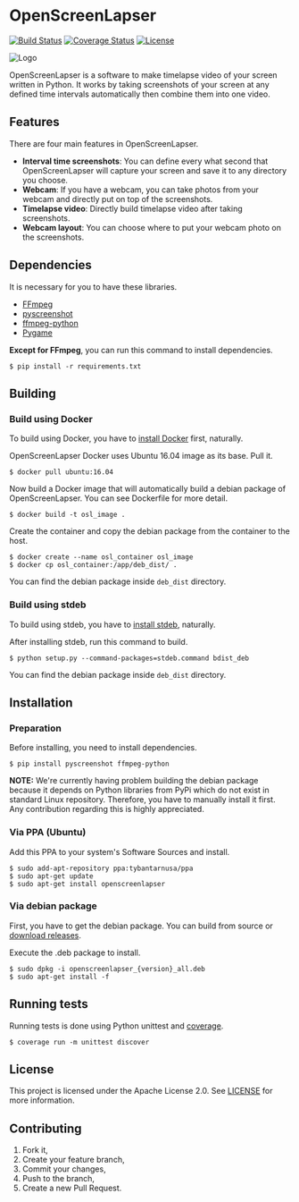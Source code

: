 # OpenScreenLapser

[![Build Status](https://travis-ci.org/tybantarnusa/openscreenlapser.svg?branch=master)](https://travis-ci.org/tybantarnusa/openscreenlapser) [![Coverage Status](https://coveralls.io/repos/github/tybantarnusa/openscreenlapser/badge.svg?branch=master)](https://coveralls.io/github/tybantarnusa/openscreenlapser?branch=master) [![License](https://img.shields.io/badge/License-Apache%202.0-blue.svg)](https://opensource.org/licenses/Apache-2.0)

![Logo](https://i.imgur.com/jnAapeg.jpg)

OpenScreenLapser is a software to make timelapse video of your screen written in Python. It works by taking screenshots of your screen at any defined time intervals automatically then combine them into one video.

## Features

There are four main features in OpenScreenLapser.

* **Interval time screenshots**: You can define every what second that OpenScreenLapser will capture your screen and save it to any directory you choose.
* **Webcam**: If you have a webcam, you can take photos from your webcam and directly put on top of the screenshots.
* **Timelapse video**: Directly build timelapse video after taking screenshots.
* **Webcam layout**: You can choose where to put your webcam photo on the screenshots.

## Dependencies

It is necessary for you to have these libraries.

* [FFmpeg](https://www.ffmpeg.org/)
* [pyscreenshot](https://pypi.python.org/pypi/pyscreenshot)
* [ffmpeg-python](https://github.com/kkroening/ffmpeg-python)
* [Pygame](https://www.pygame.org/news)

**Except for FFmpeg**, you can run this command to install dependencies.
```{bash}
$ pip install -r requirements.txt
```

## Building

### Build using Docker

To build using Docker, you have to [install Docker](https://docs.docker.com/engine/installation/linux/docker-ce/ubuntu/) first, naturally.

OpenScreenLapser Docker uses Ubuntu 16.04 image as its base. Pull it.
```{bash}
$ docker pull ubuntu:16.04
```

Now build a Docker image that will automatically build a debian package of OpenScreenLapser. You can see Dockerfile for more detail.
```{bash}
$ docker build -t osl_image .
```

Create the container and copy the debian package from the container to the host.
```{bash}
$ docker create --name osl_container osl_image
$ docker cp osl_container:/app/deb_dist/ .
```

You can find the debian package inside `deb_dist` directory.
### Build using stdeb

To build using stdeb, you have to [install stdeb](https://github.com/astraw/stdeb), naturally.

After installing stdeb, run this command to build.

```{bash}
$ python setup.py --command-packages=stdeb.command bdist_deb
```

You can find the debian package inside `deb_dist` directory.

## Installation

### Preparation

Before installing, you need to install dependencies.
```{bash}
$ pip install pyscreenshot ffmpeg-python
```

**NOTE:** We're currently having problem building the debian package because it depends on Python libraries from PyPi which do not exist in standard Linux repository. Therefore, you have to manually install it first. Any contribution regarding this is highly appreciated.

### Via PPA (Ubuntu)

Add this PPA to your system's Software Sources and install.
```{bash}
$ sudo add-apt-repository ppa:tybantarnusa/ppa
$ sudo apt-get update
$ sudo apt-get install openscreenlapser
```

### Via debian package

First, you have to get the debian package. You can build from source or [download releases](https://github.com/tybantarnusa/openscreenlapser/releases).

Execute the .deb package to install.
```{bash}
$ sudo dpkg -i openscreenlapser_{version}_all.deb
$ sudo apt-get install -f
```

## Running tests

Running tests is done using Python unittest and [coverage](https://pypi.python.org/pypi/coverage).
```{bash}
$ coverage run -m unittest discover
```

## License

This project is licensed under the Apache License 2.0. See [LICENSE](https://github.com/tybantarnusa/openscreenlapser/blob/master/LICENSE) for more information.

## Contributing

1. Fork it,
2. Create your feature branch,
3. Commit your changes,
4. Push to the branch,
5. Create a new Pull Request.
